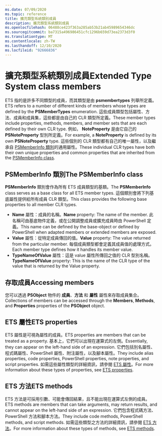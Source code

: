 ```yaml
---
ms.date: 07/09/2020
ms.topic: reference
title: 擴充類型系統類別成員
description: 擴充類型系統類別成員
ms.openlocfilehash: 06488ce423f363a285ab53b21ab45989654346dc
ms.sourcegitcommit: ba7315a496986451cfc1296b659d73ea2373d3f0
ms.translationtype: MT
ms.contentlocale: zh-TW
ms.lasthandoff: 12/10/2020
ms.locfileid: "92666836"
---
```

# <a name="extended-type-system-class-members"></a><span data-ttu-id="6f4ed-103">擴充類型系統類別成員</span><span class="sxs-lookup"><span data-stu-id="6f4ed-103">Extended Type System class members</span></span>

<span data-ttu-id="6f4ed-104">ETS 指的是許多不同類型的成員，而其類型是由 **psmembertypes** 列舉所定義。</span><span class="sxs-lookup"><span data-stu-id="6f4ed-104">ETS refers to a number of different kinds of members whose types are defined by the **PSMemberTypes** enumeration.</span></span> <span data-ttu-id="6f4ed-105">這些成員類型包括屬性、方法、成員和成員集，這些都是由自己的 CLR 類型所定義。</span><span class="sxs-lookup"><span data-stu-id="6f4ed-105">These member types include properties, methods, members, and member sets that are each defined by their own CLR type.</span></span> <span data-ttu-id="6f4ed-106">例如， **NoteProperty** 是由它自己的 **PSNoteProperty** 型別所定義。</span><span class="sxs-lookup"><span data-stu-id="6f4ed-106">For example, a **NoteProperty** is defined by its own **PSNoteProperty** type.</span></span> <span data-ttu-id="6f4ed-107">這些個別的 CLR 類型都有自己的唯一屬性，以及繼承自 [PSMemberInfo 類別](/dotnet/api/system.management.automation.psmemberinfo)的通用屬性。</span><span class="sxs-lookup"><span data-stu-id="6f4ed-107">These individual CLR types have both their own unique properties and common properties that are inherited from the [PSMemberInfo class](/dotnet/api/system.management.automation.psmemberinfo).</span></span>

## <a name="the-psmemberinfo-class"></a><span data-ttu-id="6f4ed-108">PSMemberInfo 類別</span><span class="sxs-lookup"><span data-stu-id="6f4ed-108">The PSMemberInfo class</span></span>

<span data-ttu-id="6f4ed-109">**PSMemberInfo** 類別會作為所有 ETS 成員類型的基類。</span><span class="sxs-lookup"><span data-stu-id="6f4ed-109">The **PSMemberInfo** class serves as a base class for all ETS member types.</span></span> <span data-ttu-id="6f4ed-110">這個類別會將下列基底屬性提供給所有成員 CLR 類型。</span><span class="sxs-lookup"><span data-stu-id="6f4ed-110">This class provides the following base properties to all member CLR types.</span></span>

- <span data-ttu-id="6f4ed-111">**Name** 屬性：成員的名稱。</span><span class="sxs-lookup"><span data-stu-id="6f4ed-111">**Name** property: The name of the member.</span></span> <span data-ttu-id="6f4ed-112">此名稱可由基底物件定義，或在公開調整成員或擴充成員時由 PowerShell 定義。</span><span class="sxs-lookup"><span data-stu-id="6f4ed-112">This name can be defined by the base-object or defined by PowerShell when adapted members or extended members are exposed.</span></span>
- <span data-ttu-id="6f4ed-113">**Value** 屬性：從特定成員傳回的值。</span><span class="sxs-lookup"><span data-stu-id="6f4ed-113">**Value** property: The value returned from the particular member.</span></span> <span data-ttu-id="6f4ed-114">每個成員類型都會定義其成員值的處理方式。</span><span class="sxs-lookup"><span data-stu-id="6f4ed-114">Each member type defines how it handles its member value.</span></span>
- <span data-ttu-id="6f4ed-115">**TypeNameOfValue** 屬性：這是 value 屬性所傳回之值的 CLR 型別名稱。</span><span class="sxs-lookup"><span data-stu-id="6f4ed-115">**TypeNameOfValue** property: This is the name of the CLR type of the value that is returned by the Value property.</span></span>

## <a name="accessing-members"></a><span data-ttu-id="6f4ed-116">存取成員</span><span class="sxs-lookup"><span data-stu-id="6f4ed-116">Accessing members</span></span>

<span data-ttu-id="6f4ed-117">您可以透過 **PSObject** 物件的 **成員**、**方法** 和 **屬性** 屬性來存取成員集合。</span><span class="sxs-lookup"><span data-stu-id="6f4ed-117">Collections of members can be accessed through the **Members**, **Methods**, and **Properties** properties of the **PSObject** object.</span></span>

## <a name="ets-properties"></a><span data-ttu-id="6f4ed-118">ETS 屬性</span><span class="sxs-lookup"><span data-stu-id="6f4ed-118">ETS properties</span></span>

<span data-ttu-id="6f4ed-119">ETS 屬性是可視為屬性的成員。</span><span class="sxs-lookup"><span data-stu-id="6f4ed-119">ETS properties are members that can be treated as a property.</span></span> <span data-ttu-id="6f4ed-120">基本上，它們可以出現在運算式的左側。</span><span class="sxs-lookup"><span data-stu-id="6f4ed-120">Essentially, they can appear on the left-hand side of an expression.</span></span> <span data-ttu-id="6f4ed-121">它們包括別名屬性、程式碼屬性、PowerShell 屬性、附注屬性，以及腳本屬性。</span><span class="sxs-lookup"><span data-stu-id="6f4ed-121">They include alias properties, code properties, PowerShell properties, note properties, and script properties.</span></span> <span data-ttu-id="6f4ed-122">如需這些屬性類型的詳細資訊，請參閱 [ETS 屬性](properties.md)。</span><span class="sxs-lookup"><span data-stu-id="6f4ed-122">For more information about these types of properties, see [ETS properties](properties.md).</span></span>

## <a name="ets-methods"></a><span data-ttu-id="6f4ed-123">ETS 方法</span><span class="sxs-lookup"><span data-stu-id="6f4ed-123">ETS methods</span></span>

<span data-ttu-id="6f4ed-124">ETS 方法是可採用引數、可能會傳回結果，且不能出現在運算式左側的成員。</span><span class="sxs-lookup"><span data-stu-id="6f4ed-124">ETS methods are members that can take arguments, may return results, and cannot appear on the left-hand side of an expression.</span></span> <span data-ttu-id="6f4ed-125">它們包含程式碼方法、PowerShell 方法和腳本方法。</span><span class="sxs-lookup"><span data-stu-id="6f4ed-125">They include code methods, PowerShell methods, and script methods.</span></span>
<span data-ttu-id="6f4ed-126">如需這些類型之方法的詳細資訊，請參閱 [ETS 方法](methods.md)。</span><span class="sxs-lookup"><span data-stu-id="6f4ed-126">For more information about these types of methods, see [ETS methods](methods.md).</span></span>

